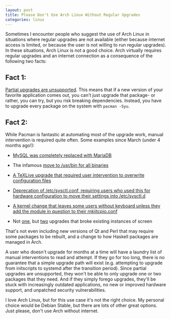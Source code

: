 ```yaml
---
layout: post
title: Please Don't Use Arch Linux Without Regular Upgrades
categories: linux
---
```


Sometimes I encounter people who suggest the use of Arch Linux in situations where regular upgrades are not available (either because internet access is limited, or because the user is not willing to run regular upgrades). In these situations, Arch Linux is not a good choice. Arch virtually requires regular upgrades and an internet connection as a consequence of the following two facts:

## Fact 1:
[Partial upgrades are unsupported](https://wiki.archlinux.org/index.php/Pacman#Partial_upgrades_are_unsupported). This means that if a new version of your favorite application comes out, you can't just upgrade that package- or rather, you can try, but you risk breaking dependencies. Instead, you have to upgrade every package on the system with `pacman -Syu`.

## Fact 2:
While Pacman is fantastic at automating most of the upgrade work, manual intervention is required quite often. Some examples since March (under 4 months ago!):

* [MySQL was completely replaced with MariaDB](https://www.archlinux.org/news/mariadb-replaces-mysql-in-repositories/)

* The infamous [move to /usr/bin for all binaries](https://www.archlinux.org/news/binaries-move-to-usrbin-requiring-update-intervention/)

* [A TeXLive upgrade that required user intervention to overwrite configuration files](https://www.archlinux.org/news/texlive-2013-update-may-require-user-intervention/)

* [Deprecation of /etc/sysctl.conf, requiring users who used this for hardware configuration to move their settings into /etc/sysctl.d](https://www.archlinux.org/news/deprecation-of-etcsysctlconf/)

* [A kernel change that leaves some users without keyboard unless they add the module in question to their mkiitcpio.conf](https://www.archlinux.org/news/deprecation-of-etcsysctlconf/)

* Not [one](https://www.archlinux.org/news/screen-420-cannot-reattach-older-instances/), but [two](https://www.archlinux.org/news/screen-421-cannot-reattach-older-instances-either/) upgrades that broke existing instances of screen

That's not even including new versions of Qt and Perl that may require some packages to be rebuilt, and a change to how Haskell packages are managed in Arch.

A user who doesn't upgrade for months at a time will have a laundry list of manual interventions to read and attempt. If they go for too long, there is no guarantee that a simple upgrade path will exist (e.g. attempting to upgrade from initscripts to systemd after the transition period). Since partial upgrades are unsupported, they won't be able to only upgrade one or two packages that they need. And if they simply forego upgrades, they'll be stuck with increasingly outdated applications, no new or improved hardware support, and unpatched security vulnerabilities.

I love Arch Linux, but for this use case it's not the right choice. My personal choice would be Debian Stable, but there are lots of other great options. Just please, don't use Arch without internet.
